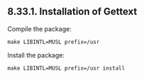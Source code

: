 ## 8.33.1. Installation of Gettext

Compile the package:

```shell
make LIBINTL=MUSL prefix=/usr
```

Install the package:

```shell
make LIBINTL=MUSL prefix=/usr install
```